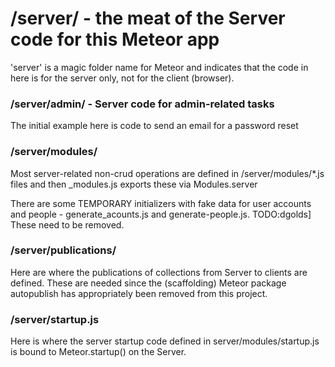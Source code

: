 # /server/ - the meat of the Server code for this Meteor app

'server' is a magic folder name for Meteor and indicates that the code in here is for the server only, not for the client (browser).

### /server/admin/ - Server code for admin-related tasks

The initial example here is code to send an email for a password reset

### /server/modules/

Most server-related non-crud operations are defined in /server/modules/\*.js files and then \_modules.js exports these via Modules.server 

There are some TEMPORARY initializers with fake data for user accounts and people - generate_acounts.js and generate-people.js. TODO:dgolds] These need to be removed.

### /server/publications/

Here are where the publications of collections from Server to clients are defined. These are needed since the (scaffolding) Meteor package autopublish has appropriately been removed from this project.

### /server/startup.js

Here is where the server startup code defined in server/modules/startup.js is bound to Meteor.startup() on the Server.
